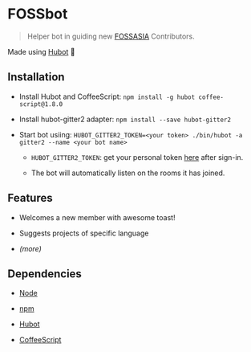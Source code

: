 # FOSSbot

> Helper bot in guiding new [FOSSASIA](http://github.com/fossasia) Contributors.

Made using [Hubot](https://hubot.github.com/) :rocket:

## Installation

- Install Hubot and CoffeeScript: `npm install -g hubot coffee-script@1.8.0`

- Install hubot-gitter2 adapter: `npm install --save hubot-gitter2`

- Start bot usiing: `HUBOT_GITTER2_TOKEN=<your token> ./bin/hubot -a gitter2 --name <your bot name>`

    - `HUBOT_GITTER2_TOKEN`: get your personal token [here](https://developer.gitter.im/apps) after sign-in.
    
    - The bot will automatically listen on the rooms it has joined.

## Features

- Welcomes a new member with awesome toast!

- Suggests projects of specific language

- *(more)*

## Dependencies

- [Node](https://nodejs.org/en/)

- [npm](http://npmjs.org)

- [Hubot](https://hubot.github.com/)

- [CoffeeScript](http://coffeescript.org/)
